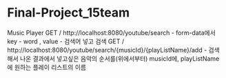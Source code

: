 # Final-Project_15team


Music Player
GET / http://localhost:8080/youtube/search - form-data에서 key - word , value - 검색어 넣고 검색
GET / http://localhost:8080/youtube/search/{musicId}/{playListName}/add - 검색해서 나온 결과에서 넣고싶은 음악의 순서를(위에서부터) musicId에, playListName에 원하는 플레이 리스트의 이름
